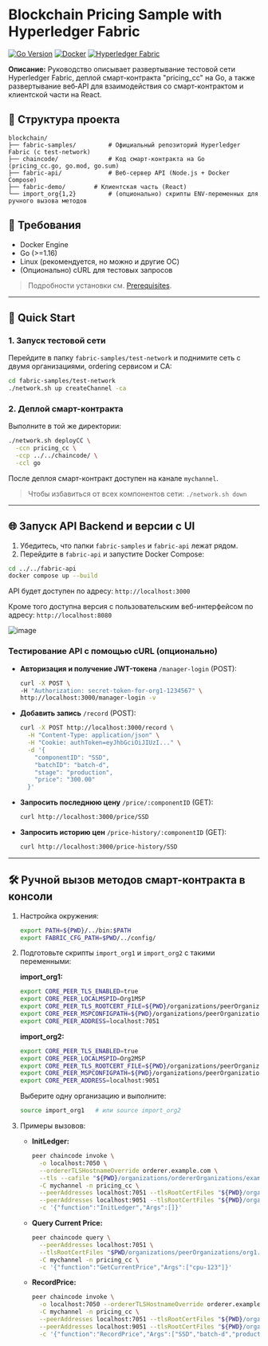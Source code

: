 # Blockchain Pricing Sample with Hyperledger Fabric

[![Go Version](https://img.shields.io/badge/go-%3E%3D1.16-blue)](https://golang.org/) [![Docker](https://img.shields.io/badge/docker-supported-blue)](https://www.docker.com/) [![Hyperledger Fabric](https://img.shields.io/badge/fabric-samples-orange)](https://github.com/hyperledger/fabric-samples)

**Описание:**
Руководство описывает развертывание тестовой сети Hyperledger Fabric, деплой смарт-контракта "pricing\_cc" на Go, а также развертывание веб‑API для взаимодействия со смарт-контрактом и клиентской части на React.

## 📂 Структура проекта

```
blockchain/
├── fabric-samples/         # Официальный репозиторий Hyperledger Fabric (с test-network)
├── chaincode/              # Код смарт-контракта на Go (pricing_cc.go, go.mod, go.sum)
├── fabric-api/             # Веб‑сервер API (Node.js + Docker Compose)
├── fabric-demo/        # Клиентская часть (React)
└── import_org{1,2}         # (опционально) скрипты ENV-переменных для ручного вызова методов
```

## 🔧 Требования

* Docker Engine
* Go (>=1.16)
* Linux (рекомендуется, но можно и другие ОС)
* (Опционально) cURL для тестовых запросов

> Подробности установки см. [Prerequisites](https://hyperledger-fabric.readthedocs.io/en/latest/prereqs.html).

---

## 🚀 Quick Start

### 1. Запуск тестовой сети

Перейдите в папку `fabric-samples/test-network` и поднимите сеть с двумя организациями, ordering сервисом и CA:

```bash
cd fabric-samples/test-network
./network.sh up createChannel -ca
```

### 2. Деплой смарт-контракта

Выполните в той же директории:

```bash
./network.sh deployCC \
  -ccn pricing_cc \
  -ccp ../../chaincode/ \
  -ccl go
```

После деплоя смарт-контракт доступен на канале `mychannel`.

> Чтобы избавиться от всех компонентов сети: `./network.sh down`

---

## 🌐 Запуск API Backend и версии с UI

1. Убедитесь, что папки `fabric-samples` и `fabric-api` лежат рядом.
2. Перейдите в `fabric-api` и запустите Docker Compose:

```bash
cd ../../fabric-api
docker compose up --build
```

API будет доступен по адресу:  `http://localhost:3000`

Кроме того доступна версия с пользовательским веб-интерфейсом по адресу: `http://localhost:8080`

![image](https://github.com/user-attachments/assets/a1161893-bb7b-4931-8a20-cd672f2194e1)


### Тестирование API с помощью cURL (опционально)

* **Авторизация и получение JWT-токена** `/manager-login` (POST):

  ```bash
  curl -X POST \
  -H "Authorization: secret-token-for-org1-1234567" \
  http://localhost:3000/manager-login -v
  ```
* **Добавить запись** `/record` (POST):

  ```bash
  curl -X POST http://localhost:3000/record \
    -H "Content-Type: application/json" \
    -H "Cookie: authToken=eyJhbGciOiJIUzI..." \
    -d '{
      "componentID": "SSD",
      "batchID": "batch-d",
      "stage": "production",
      "price": "300.00"
    }'
  ```
* **Запросить последнюю цену** `/price/:componentID` (GET):

  ```bash
  curl http://localhost:3000/price/SSD
  ```
* **Запросить историю цен** `/price-history/:componentID` (GET):

  ```bash
  curl http://localhost:3000/price-history/SSD
  ```

---

## 🛠️ Ручной вызов методов смарт-контракта в консоли

1. Настройка окружения:

   ```bash
   export PATH=${PWD}/../bin:$PATH
   export FABRIC_CFG_PATH=$PWD/../config/
   ```

2. Подготовьте скрипты `import_org1` и `import_org2` с такими переменными:

   **import\_org1:**

   ```bash
   export CORE_PEER_TLS_ENABLED=true
   export CORE_PEER_LOCALMSPID=Org1MSP
   export CORE_PEER_TLS_ROOTCERT_FILE=${PWD}/organizations/peerOrganizations/org1.example.com/peers/peer0.org1.example.com/tls/ca.crt
   export CORE_PEER_MSPCONFIGPATH=${PWD}/organizations/peerOrganizations/org1.example.com/users/Admin@org1.example.com/msp
   export CORE_PEER_ADDRESS=localhost:7051
   ```

   **import\_org2:**

   ```bash
   export CORE_PEER_TLS_ENABLED=true
   export CORE_PEER_LOCALMSPID=Org2MSP
   export CORE_PEER_TLS_ROOTCERT_FILE=${PWD}/organizations/peerOrganizations/org2.example.com/peers/peer0.org2.example.com/tls/ca.crt
   export CORE_PEER_MSPCONFIGPATH=${PWD}/organizations/peerOrganizations/org2.example.com/users/Admin@org2.example.com/msp
   export CORE_PEER_ADDRESS=localhost:9051
   ```

   Выберите одну организацию и выполните:

   ```bash
   source import_org1   # или source import_org2
   ```

3. Примеры вызовов:

   * **InitLedger:**

     ```bash
     peer chaincode invoke \
       -o localhost:7050 \
       --ordererTLSHostnameOverride orderer.example.com \
       --tls --cafile "${PWD}/organizations/ordererOrganizations/example.com/orderers/orderer.example.com/msp/tlscacerts/tlsca.example.com-cert.pem" \
       -C mychannel -n pricing_cc \
       --peerAddresses localhost:7051 --tlsRootCertFiles "${PWD}/organizations/peerOrganizations/org1.example.com/peers/peer0.org1.example.com/tls/ca.crt" \
       --peerAddresses localhost:9051 --tlsRootCertFiles "${PWD}/organizations/peerOrganizations/org2.example.com/peers/peer0.org2.example.com/tls/ca.crt" \
       -c '{"function":"InitLedger","Args":[]}'
     ```

   * **Query Current Price:**

     ```bash
     peer chaincode query \
       --peerAddresses localhost:7051 \
       --tlsRootCertFiles "$PWD/organizations/peerOrganizations/org1.example.com/peers/peer0.org1.example.com/tls/ca.crt" \
       -C mychannel -n pricing_cc \
       -c '{"function":"GetCurrentPrice","Args":["cpu-123"]}'
     ```

   * **RecordPrice:**

     ```bash
     peer chaincode invoke \
       -o localhost:7050 --ordererTLSHostnameOverride orderer.example.com --tls --cafile "${PWD}/organizations/ordererOrganizations/example.com/orderers/orderer.example.com/msp/tlscacerts/tlsca.example.com-cert.pem" \
       -C mychannel -n pricing_cc \
       --peerAddresses localhost:7051 --tlsRootCertFiles "${PWD}/organizations/peerOrganizations/org1.example.com/peers/peer0.org1.example.com/tls/ca.crt" \
       --peerAddresses localhost:9051 --tlsRootCertFiles "${PWD}/organizations/peerOrganizations/org2.example.com/peers/peer0.org2.example.com/tls/ca.crt" \
       -c '{"function":"RecordPrice","Args":["SSD","batch-d","production","205.75"]}'
     ```


